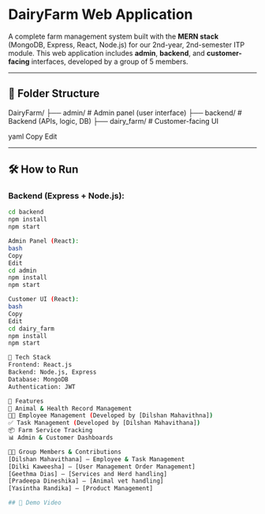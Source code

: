 # DairyFarm Web Application

A complete farm management system built with the **MERN stack** (MongoDB, Express, React, Node.js) for our 2nd-year, 2nd-semester ITP module. This web application includes **admin**, **backend**, and **customer-facing** interfaces, developed by a group of 5 members.

---

## 📁 Folder Structure
DairyFarm/
├── admin/ # Admin panel (user interface)
├── backend/ # Backend (APIs, logic, DB)
├── dairy_farm/ # Customer-facing UI

yaml
Copy
Edit

---

## 🛠 How to Run

### Backend (Express + Node.js):
```bash
cd backend
npm install
npm start

Admin Panel (React):
bash
Copy
Edit
cd admin
npm install
npm start

Customer UI (React):
bash
Copy
Edit
cd dairy_farm
npm install
npm start

🔧 Tech Stack
Frontend: React.js
Backend: Node.js, Express
Database: MongoDB
Authentication: JWT

📌 Features
🐄 Animal & Health Record Management
🧑‍💼 Employee Management (Developed by [Dilshan Mahavithna])
✅ Task Management (Developed by [Dilshan Mahavithana])
📦 Farm Service Tracking
📊 Admin & Customer Dashboards

🧑‍💻 Group Members & Contributions
[Dilshan Mahavithana] – Employee & Task Management
[Dilki Kaweesha] – [User Management Order Management]
[Geethma Dias] – [Services and Herd handling]
[Pradeepa Dineshika] – [Animal vet handling]
[Yasintha Randika] – [Product Management]

## 🎥 Demo Video
